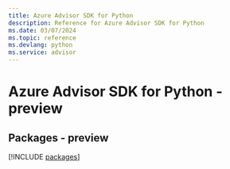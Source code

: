 ```yaml
---
title: Azure Advisor SDK for Python
description: Reference for Azure Advisor SDK for Python
ms.date: 03/07/2024
ms.topic: reference
ms.devlang: python
ms.service: advisor
---
```

# Azure Advisor SDK for Python - preview
## Packages - preview
[!INCLUDE [packages](advisor-index.md)]